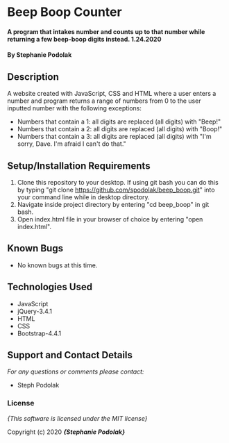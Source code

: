# Beep Boop Counter

#### A program that intakes number and counts up to that number while returning a few beep-boop digits instead.  1.24.2020

#### **By Stephanie Podolak**

## Description

A website created with JavaScript, CSS and HTML where a user enters a number and program returns a range of numbers from 0 to the user inputted number with the following exceptions:
* Numbers that contain a 1: all digits are replaced (all digits) with "Beep!"
* Numbers that contain a 2: all digits are replaced (all digits) with "Boop!"
* Numbers that contain a 3: all digits are replaced (all digits) with "I'm sorry, Dave. I'm afraid I can't do that."


<!-- ### Specs
| Spec | Input | Output |
| :-------------     | :------------- | :------------- |
| **A sentence with ranging cases** | bOT | otBay |
| **1 word, 1 vowel** | pig | Output: igPay |
| **Multiple consanants, 1 vowel**| ship | Output: ipShay |
| **2 vowels**| zebra | ebraZay|
| **vowels start** | egg | eggWay|
| **2 vowels start**| each | eachWay |
| **starts w. qu** | squeak | ickQuay |
|**qu as first vowel**| squeak | ueakSquy |
|**any number**| 26 | false |
|**starts w/ symbol**| *pig | false |
|**Includes symbol not at start**| hi! | i!Hay |
|**If ends with "!" or "?"**| hi? | iHay? | -->

## Setup/Installation Requirements

1. Clone this repository to your desktop. If using git bash you can do this by typing "git clone https://github.com/spodolak/beep_boop.git" into your command line while in desktop directory.
2. Navigate inside project directory by entering "cd beep_boop" in git bash.
3. Open index.html file in your browser of choice by entering "open index.html".


## Known Bugs
* No known bugs at this time.

## Technologies Used
* JavaScript
* jQuery-3.4.1
* HTML
* CSS
* Bootstrap-4.4.1

## Support and Contact Details

_For any questions or comments please contact:_
* Steph Podolak


### License

*{This software is licensed under the MIT license}*

Copyright (c) 2020 **_{Stephanie Podolak}_**

